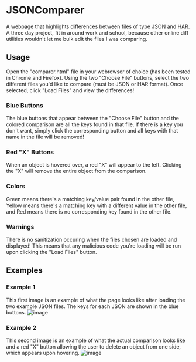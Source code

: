 # JSONComparer
A webpage that highlights differences between files of type JSON and HAR. A three day project, fit in around work and school, because other online diff utilities wouldn't let me bulk edit the files I was comparing.

## Usage
Open the "comparer.html" file in your webrowser of choice (has been tested in Chrome and Firefox). Using the two "Choose File" buttons, select the two different files you'd like to compare (must be JSON or HAR format). Once selected, click "Load Files" and view the differences!

### Blue Buttons
The blue buttons that appear between the "Choose File" button and the colored comparison are all the keys found in that file. If there is a key you don't want, simply click the corresponding button and all keys with that name in the file will be removed!

### Red "X" Buttons
When an object is hovered over, a red "X" will appear to the left. Clicking the "X" will remove the entire object from the comparison.

### Colors
Green means there's a matching key/value pair found in the other file, Yellow means there's a matching key with a different value in the other file, and Red means there is no corresponding key found in the other file.

### Warnings
There is no sanitization occuring when the files chosen are loaded and displayed! This means that any malicious code you're loading will be run upon clicking the "Load Files" button.

## Examples
### Example 1
This first image is an example of what the page looks like after loading the two example JSON files. The keys for each JSON are shown in the blue buttons.
![image](https://user-images.githubusercontent.com/10404106/226209596-be126960-bfe7-43d1-87d1-a430423b0687.png)

### Example 2
This second image is an example of what the actual comparison looks like and a red "X" button allowing the user to delete an object from one side, which appears upon hovering.
![image](https://user-images.githubusercontent.com/10404106/226209993-87b955e4-c1c2-4811-bc81-b1364025e6df.png)
